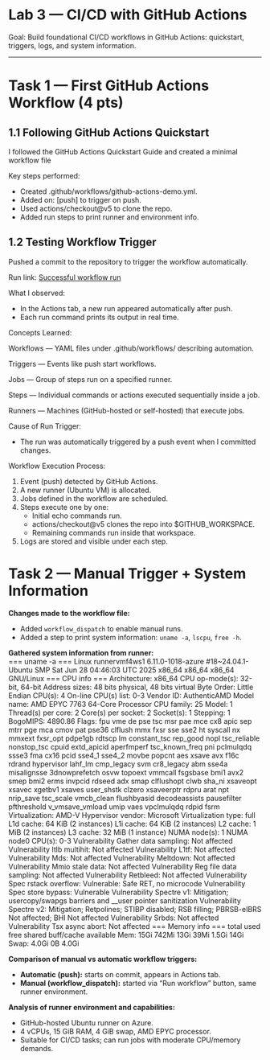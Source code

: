 # Lab 3 — CI/CD with GitHub Actions

Goal: Build foundational CI/CD workflows in GitHub Actions: quickstart, triggers, logs, and system information.

------------------------------------------------------------
# Task 1 — First GitHub Actions Workflow (4 pts)

## 1.1 Following GitHub Actions Quickstart

I followed the GitHub Actions Quickstart Guide and created a minimal workflow file

Key steps performed:
- Created .github/workflows/github-actions-demo.yml.
- Added on: [push] to trigger on push.
- Used actions/checkout@v5 to clone the repo.
- Added run steps to print runner and environment info.

## 1.2 Testing Workflow Trigger

Pushed a commit to the repository to trigger the workflow automatically.

Run link:
[Successful workflow run](https://github.com/spiritonchic/F25-DevOps-Intro/actions/runs/17920989838)

What I observed:
- In the Actions tab, a new run appeared automatically after push.
- Each run command prints its output in real time.

Concepts Learned:

Workflows — YAML files under .github/workflows/ describing automation.

Triggers — Events like push start workflows.

Jobs — Group of steps run on a specified runner.

Steps — Individual commands or actions executed sequentially inside a job.

Runners — Machines (GitHub-hosted or self-hosted) that execute jobs.

Cause of Run Trigger:

- The run was automatically triggered by a push event when I committed changes.

Workflow Execution Process:

1. Event (push) detected by GitHub Actions.
2. A new runner (Ubuntu VM) is allocated.
3. Jobs defined in the workflow are scheduled.
4. Steps execute one by one:
    - Initial echo commands run.
    - actions/checkout@v5 clones the repo into $GITHUB_WORKSPACE.
    - Remaining commands run inside that workspace.
5. Logs are stored and visible under each step.

# Task 2 — Manual Trigger + System Information

**Changes made to the workflow file:**  
- Added `workflow_dispatch` to enable manual runs.
- Added a step to print system information: `uname -a`, `lscpu`, `free -h`.

**Gathered system information from runner:**  
=== uname -a ===
Linux runnervmf4ws1 6.11.0-1018-azure #18~24.04.1-Ubuntu SMP Sat Jun 28 04:46:03 UTC 2025 x86_64 x86_64 x86_64 GNU/Linux
=== CPU info ===
Architecture:                         x86_64
CPU op-mode(s):                       32-bit, 64-bit
Address sizes:                        48 bits physical, 48 bits virtual
Byte Order:                           Little Endian
CPU(s):                               4
On-line CPU(s) list:                  0-3
Vendor ID:                            AuthenticAMD
Model name:                           AMD EPYC 7763 64-Core Processor
CPU family:                           25
Model:                                1
Thread(s) per core:                   2
Core(s) per socket:                   2
Socket(s):                            1
Stepping:                             1
BogoMIPS:                             4890.86
Flags:                                fpu vme de pse tsc msr pae mce cx8 apic sep mtrr pge mca cmov pat pse36 clflush mmx fxsr sse sse2 ht syscall nx mmxext fxsr_opt pdpe1gb rdtscp lm constant_tsc rep_good nopl tsc_reliable nonstop_tsc cpuid extd_apicid aperfmperf tsc_known_freq pni pclmulqdq ssse3 fma cx16 pcid sse4_1 sse4_2 movbe popcnt aes xsave avx f16c rdrand hypervisor lahf_lm cmp_legacy svm cr8_legacy abm sse4a misalignsse 3dnowprefetch osvw topoext vmmcall fsgsbase bmi1 avx2 smep bmi2 erms invpcid rdseed adx smap clflushopt clwb sha_ni xsaveopt xsavec xgetbv1 xsaves user_shstk clzero xsaveerptr rdpru arat npt nrip_save tsc_scale vmcb_clean flushbyasid decodeassists pausefilter pfthreshold v_vmsave_vmload umip vaes vpclmulqdq rdpid fsrm
Virtualization:                       AMD-V
Hypervisor vendor:                    Microsoft
Virtualization type:                  full
L1d cache:                            64 KiB (2 instances)
L1i cache:                            64 KiB (2 instances)
L2 cache:                             1 MiB (2 instances)
L3 cache:                             32 MiB (1 instance)
NUMA node(s):                         1
NUMA node0 CPU(s):                    0-3
Vulnerability Gather data sampling:   Not affected
Vulnerability Itlb multihit:          Not affected
Vulnerability L1tf:                   Not affected
Vulnerability Mds:                    Not affected
Vulnerability Meltdown:               Not affected
Vulnerability Mmio stale data:        Not affected
Vulnerability Reg file data sampling: Not affected
Vulnerability Retbleed:               Not affected
Vulnerability Spec rstack overflow:   Vulnerable: Safe RET, no microcode
Vulnerability Spec store bypass:      Vulnerable
Vulnerability Spectre v1:             Mitigation; usercopy/swapgs barriers and __user pointer sanitization
Vulnerability Spectre v2:             Mitigation; Retpolines; STIBP disabled; RSB filling; PBRSB-eIBRS Not affected; BHI Not affected
Vulnerability Srbds:                  Not affected
Vulnerability Tsx async abort:        Not affected
=== Memory info ===
               total        used        free      shared  buff/cache   available
Mem:            15Gi       742Mi        13Gi        39Mi       1.5Gi        14Gi
Swap:          4.0Gi          0B       4.0Gi

**Comparison of manual vs automatic workflow triggers:**  
- **Automatic (push):** starts on commit, appears in Actions tab.  
- **Manual (workflow_dispatch):** started via “Run workflow” button, same runner environment.  

**Analysis of runner environment and capabilities:**  
- GitHub-hosted Ubuntu runner on Azure.  
- 4 vCPUs, 15 GiB RAM, 4 GiB swap, AMD EPYC processor.  
- Suitable for CI/CD tasks; can run jobs with moderate CPU/memory demands.